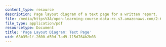 ```yaml
---
content_type: resource
description: Page layout diagram of a text page for a written report.
file: /media/https%3A/open-learning-course-data-rc.s3.amazonaws.com/2-672-project-laboratory-spring-2009/68b35e1f2600d50d7ad9115d764b2b08_text.pdf
file_type: application/pdf
resourcetype: Document
title: 'Page Layout Diagram: Text Page'
uid: 68b35e1f-2600-d50d-7ad9-115d764b2b08
---
```

